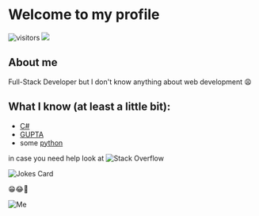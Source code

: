 # Welcome to my profile

![visitors](https://visitor-badge.glitch.me/badge?page_id=kochch1337&left_color=green&right_color=red)
![](https://gitwar.herokuapp.com/badge?username=kochch1337)

## About me
Full-Stack Developer but I don't know anything about web development 😩

## What I know (at least a little bit):
- [C#](https://en.wikipedia.org/wiki/C_Sharp_(programming_language))
- [GUPTA](https://de.wikipedia.org/wiki/Gupta_Team_Developer)
- some [python](https://en.wikipedia.org/wiki/Python_(programming_language))

in case you need help look at ![Stack Overflow](https://img.shields.io/badge/-Stackoverflow-FE7A16?style=for-the-badge&logo=stack-overflow&logoColor=white)

<!-- Markdown -->

![Jokes Card](https://readme-jokes.vercel.app/api)

😁😂🤣

![Me](https://img-9gag-fun.9cache.com/photo/aYoLPrV_700bwp.webp)
